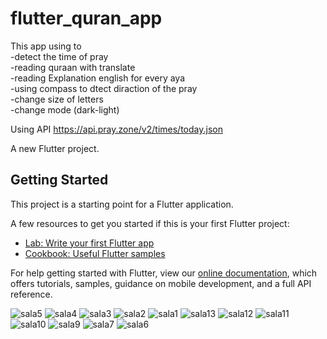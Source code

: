 # flutter_quran_app

This app using to <br>
  -detect the time of pray <br>
  -reading quraan with translate <br>
  -reading Explanation english for every aya <br>
  -using compass to dtect diraction of the pray <br>
  -change size of letters <br>
  -change mode (dark-light) <br>
  
  Using API https://api.pray.zone/v2/times/today.json
  
  

A new Flutter project.

## Getting Started

This project is a starting point for a Flutter application.

A few resources to get you started if this is your first Flutter project:

- [Lab: Write your first Flutter app](https://flutter.dev/docs/get-started/codelab)
- [Cookbook: Useful Flutter samples](https://flutter.dev/docs/cookbook)

For help getting started with Flutter, view our
[online documentation](https://flutter.dev/docs), which offers tutorials,
samples, guidance on mobile development, and a full API reference.




![sala5](https://user-images.githubusercontent.com/48366462/131004553-dd3ee4c2-fc36-4ed6-a5b7-75cac527192e.JPG)
![sala4](https://user-images.githubusercontent.com/48366462/131004557-f26e0461-0a86-455c-9c22-aa1b302e697f.JPG)
![sala3](https://user-images.githubusercontent.com/48366462/131004560-b23db209-459a-4a4c-bf57-aafbb82feaa0.JPG)
![sala2](https://user-images.githubusercontent.com/48366462/131004563-489fd14d-79e5-4c72-89f1-af3be108abd3.JPG)
![sala1](https://user-images.githubusercontent.com/48366462/131004567-0d8e6238-d530-4fe8-8f67-ce32529e667f.JPG)
![sala13](https://user-images.githubusercontent.com/48366462/131004569-2556b3d5-6c1a-4dcd-b610-17a4b0ef2819.JPG)
![sala12](https://user-images.githubusercontent.com/48366462/131004573-3ce1ea60-2b53-49b3-b7ca-90a38777e70a.JPG)
![sala11](https://user-images.githubusercontent.com/48366462/131004576-3aa2b170-5901-4a70-aee6-f9c1558d3108.JPG)
![sala10](https://user-images.githubusercontent.com/48366462/131004579-7b519a43-225b-4bb0-b529-0057125fd358.JPG)
![sala9](https://user-images.githubusercontent.com/48366462/131004580-ccb57d15-aaed-4761-9ca6-e565d01a5466.JPG)
![sala7](https://user-images.githubusercontent.com/48366462/131004581-2f297106-6b4d-4768-b842-ec63874ffd72.JPG)
![sala6](https://user-images.githubusercontent.com/48366462/131004585-b026cedd-08ca-4919-851d-f4756cc43189.JPG)

